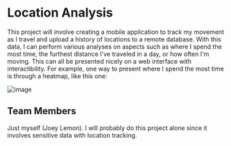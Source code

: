 # Location Analysis

This project will involve creating a mobile application to track my movement as I travel and upload a history of locations to a remote database. With this data, I can perform various analyses on aspects such as where I spend the most time, the furthest distance I've traveled in a day, or how often I'm moving. This can all be presented nicely on a web interface with interactibility. For example, one way to present where I spend the most time is through a heatmap, like this one:

![image](https://user-images.githubusercontent.com/8845512/134197409-04e856e6-ea61-4f61-ad7b-7a0fce57fd0a.png)

## Team Members

Just myself (Joey Lemon). I will probably do this project alone since it involves sensitive data with location tracking.
